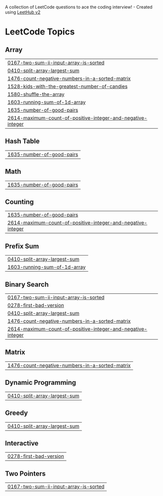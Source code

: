 A collection of LeetCode questions to ace the coding interview! - Created using [LeetHub v2](https://github.com/arunbhardwaj/LeetHub-2.0)
<!---LeetCode Topics Start-->
# LeetCode Topics
## Array
|  |
| ------- |
| [0167-two-sum-ii-input-array-is-sorted](https://github.com/Dinesh-Antyakula/leetcode/tree/master/0167-two-sum-ii-input-array-is-sorted) |
| [0410-split-array-largest-sum](https://github.com/Dinesh-Antyakula/leetcode/tree/master/0410-split-array-largest-sum) |
| [1476-count-negative-numbers-in-a-sorted-matrix](https://github.com/Dinesh-Antyakula/leetcode/tree/master/1476-count-negative-numbers-in-a-sorted-matrix) |
| [1528-kids-with-the-greatest-number-of-candies](https://github.com/Dinesh-Antyakula/leetcode/tree/master/1528-kids-with-the-greatest-number-of-candies) |
| [1580-shuffle-the-array](https://github.com/Dinesh-Antyakula/leetcode/tree/master/1580-shuffle-the-array) |
| [1603-running-sum-of-1d-array](https://github.com/Dinesh-Antyakula/leetcode/tree/master/1603-running-sum-of-1d-array) |
| [1635-number-of-good-pairs](https://github.com/Dinesh-Antyakula/leetcode/tree/master/1635-number-of-good-pairs) |
| [2614-maximum-count-of-positive-integer-and-negative-integer](https://github.com/Dinesh-Antyakula/leetcode/tree/master/2614-maximum-count-of-positive-integer-and-negative-integer) |
## Hash Table
|  |
| ------- |
| [1635-number-of-good-pairs](https://github.com/Dinesh-Antyakula/leetcode/tree/master/1635-number-of-good-pairs) |
## Math
|  |
| ------- |
| [1635-number-of-good-pairs](https://github.com/Dinesh-Antyakula/leetcode/tree/master/1635-number-of-good-pairs) |
## Counting
|  |
| ------- |
| [1635-number-of-good-pairs](https://github.com/Dinesh-Antyakula/leetcode/tree/master/1635-number-of-good-pairs) |
| [2614-maximum-count-of-positive-integer-and-negative-integer](https://github.com/Dinesh-Antyakula/leetcode/tree/master/2614-maximum-count-of-positive-integer-and-negative-integer) |
## Prefix Sum
|  |
| ------- |
| [0410-split-array-largest-sum](https://github.com/Dinesh-Antyakula/leetcode/tree/master/0410-split-array-largest-sum) |
| [1603-running-sum-of-1d-array](https://github.com/Dinesh-Antyakula/leetcode/tree/master/1603-running-sum-of-1d-array) |
## Binary Search
|  |
| ------- |
| [0167-two-sum-ii-input-array-is-sorted](https://github.com/Dinesh-Antyakula/leetcode/tree/master/0167-two-sum-ii-input-array-is-sorted) |
| [0278-first-bad-version](https://github.com/Dinesh-Antyakula/leetcode/tree/master/0278-first-bad-version) |
| [0410-split-array-largest-sum](https://github.com/Dinesh-Antyakula/leetcode/tree/master/0410-split-array-largest-sum) |
| [1476-count-negative-numbers-in-a-sorted-matrix](https://github.com/Dinesh-Antyakula/leetcode/tree/master/1476-count-negative-numbers-in-a-sorted-matrix) |
| [2614-maximum-count-of-positive-integer-and-negative-integer](https://github.com/Dinesh-Antyakula/leetcode/tree/master/2614-maximum-count-of-positive-integer-and-negative-integer) |
## Matrix
|  |
| ------- |
| [1476-count-negative-numbers-in-a-sorted-matrix](https://github.com/Dinesh-Antyakula/leetcode/tree/master/1476-count-negative-numbers-in-a-sorted-matrix) |
## Dynamic Programming
|  |
| ------- |
| [0410-split-array-largest-sum](https://github.com/Dinesh-Antyakula/leetcode/tree/master/0410-split-array-largest-sum) |
## Greedy
|  |
| ------- |
| [0410-split-array-largest-sum](https://github.com/Dinesh-Antyakula/leetcode/tree/master/0410-split-array-largest-sum) |
## Interactive
|  |
| ------- |
| [0278-first-bad-version](https://github.com/Dinesh-Antyakula/leetcode/tree/master/0278-first-bad-version) |
## Two Pointers
|  |
| ------- |
| [0167-two-sum-ii-input-array-is-sorted](https://github.com/Dinesh-Antyakula/leetcode/tree/master/0167-two-sum-ii-input-array-is-sorted) |
<!---LeetCode Topics End-->